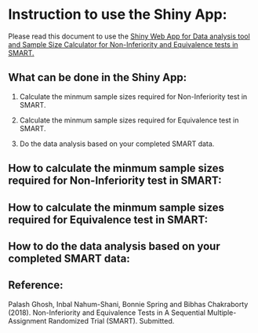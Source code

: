 
# Instruction to use the Shiny App:

Please read this document to use the [Shiny Web App for Data analysis tool and Sample Size Calculator for Non-Inferiority and Equivalence tests in SMART.](http://13.250.172.122/shiny/NI_EQ/)

## What can be done in the Shiny App:

1. Calculate the minmum sample sizes required for Non-Inferiority test in SMART.

2. Calculate the minmum sample sizes required for Equivalence test in SMART. 

3. Do the data analysis based on your completed SMART data.


## How to calculate the minmum sample sizes required for Non-Inferiority test in SMART:


## How to calculate the minmum sample sizes required for Equivalence test in SMART:


## How to do the data analysis based on your completed SMART data:




## Reference:

Palash Ghosh, Inbal Nahum-Shani, Bonnie Spring and Bibhas Chakraborty (2018). Non-Inferiority and Equivalence Tests in A Sequential Multiple-Assignment Randomized Trial (SMART). Submitted.
